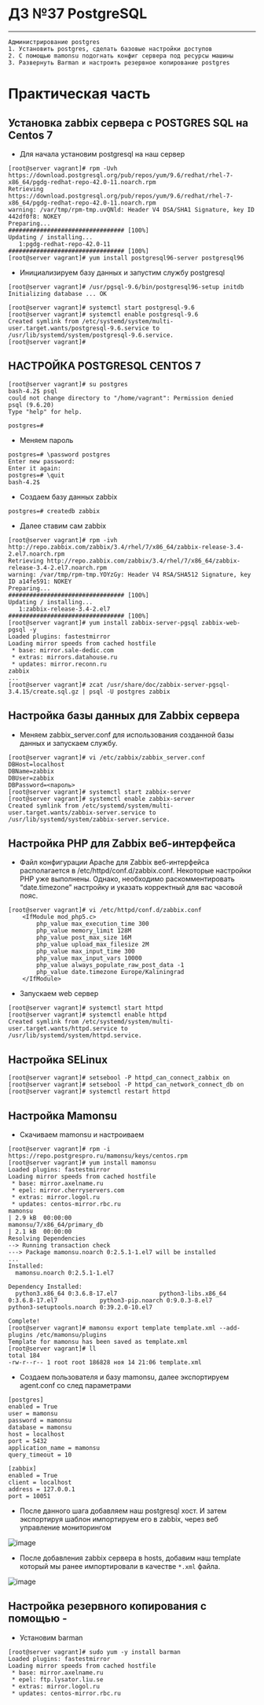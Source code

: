 # ДЗ №37 PostgreSQL
--------------------------------------------------------------------------------------------
```
Администрирование postgres
1. Установить postgres, сделать базовые настройки доступов
2. С помощью mamonsu подогнать конфиг сервера под ресурсы машины
3. Развернуть Barman и настроить резервное копирование postgres
```
# Практическая часть
## Установка zabbix сервера с POSTGRES SQL на Centos 7
- Для начала установим postgresql на наш сервер
```
[root@server vagrant]# rpm -Uvh https://download.postgresql.org/pub/repos/yum/9.6/redhat/rhel-7-x86_64/pgdg-redhat-repo-42.0-11.noarch.rpm
Retrieving https://download.postgresql.org/pub/repos/yum/9.6/redhat/rhel-7-x86_64/pgdg-redhat-repo-42.0-11.noarch.rpm
warning: /var/tmp/rpm-tmp.uvQNld: Header V4 DSA/SHA1 Signature, key ID 442df0f8: NOKEY
Preparing...                          ################################# [100%]
Updating / installing...
   1:pgdg-redhat-repo-42.0-11         ################################# [100%]
[root@server vagrant]# yum install postgresql96-server postgresql96
```
- Инициализируем базу данных и запустим службу postgresql
```
[root@server vagrant]# /usr/pgsql-9.6/bin/postgresql96-setup initdb
Initializing database ... OK

[root@server vagrant]# systemctl start postgresql-9.6
[root@server vagrant]# systemctl enable postgresql-9.6
Created symlink from /etc/systemd/system/multi-user.target.wants/postgresql-9.6.service to /usr/lib/systemd/system/postgresql-9.6.service.
[root@server vagrant]# 
```
## НАСТРОЙКА POSTGRESQL CENTOS 7
```
[root@server vagrant]# su postgres
bash-4.2$ psql
could not change directory to "/home/vagrant": Permission denied
psql (9.6.20)
Type "help" for help.

postgres=# 
```
- Меняем пароль
```
postgres=# \password postgres
Enter new password: 
Enter it again: 
postgres=# \quit
bash-4.2$ 
```
- Создаем базу данных zabbix
```
postgres=# createdb zabbix
```
- Далее ставим сам zabbix
```
[root@server vagrant]# rpm -ivh http://repo.zabbix.com/zabbix/3.4/rhel/7/x86_64/zabbix-release-3.4-2.el7.noarch.rpm
Retrieving http://repo.zabbix.com/zabbix/3.4/rhel/7/x86_64/zabbix-release-3.4-2.el7.noarch.rpm
warning: /var/tmp/rpm-tmp.YOYzGy: Header V4 RSA/SHA512 Signature, key ID a14fe591: NOKEY
Preparing...                          ################################# [100%]
Updating / installing...
   1:zabbix-release-3.4-2.el7         ################################# [100%]
[root@server vagrant]# yum install zabbix-server-pgsql zabbix-web-pgsql -y
Loaded plugins: fastestmirror
Loading mirror speeds from cached hostfile
 * base: mirror.sale-dedic.com
 * extras: mirrors.datahouse.ru
 * updates: mirror.reconn.ru
zabbix
...
[root@server vagrant]# zcat /usr/share/doc/zabbix-server-pgsql-3.4.15/create.sql.gz | psql -U postgres zabbix
```
## Настройка базы данных для Zabbix сервера
- Меняем zabbix_server.conf для использования созданной базы данных и запускаем службу.
```
[root@server vagrant]# vi /etc/zabbix/zabbix_server.conf
DBHost=localhost
DBName=zabbix
DBUser=zabbix
DBPassword=<пароль>
[root@server vagrant]# systemctl start zabbix-server
[root@server vagrant]# systemctl enable zabbix-server
Created symlink from /etc/systemd/system/multi-user.target.wants/zabbix-server.service to /usr/lib/systemd/system/zabbix-server.service.
```
## Настройка PHP для Zabbix веб-интерфейса
- Файл конфигурации Apache для Zabbix веб-интерфейса располагается в /etc/httpd/conf.d/zabbix.conf. Некоторые настройки PHP уже выполнены. Однако, необходимо раскомментировать “date.timezone” настройку и указать корректный для вас часовой пояс.
```
[root@server vagrant]# vi /etc/httpd/conf.d/zabbix.conf
    <IfModule mod_php5.c>
        php_value max_execution_time 300
        php_value memory_limit 128M
        php_value post_max_size 16M
        php_value upload_max_filesize 2M
        php_value max_input_time 300
        php_value max_input_vars 10000
        php_value always_populate_raw_post_data -1
        php_value date.timezone Europe/Kaliningrad
    </IfModule>
```
- Запускаем web сервер
```
[root@server vagrant]# systemctl start httpd
[root@server vagrant]# systemctl enable httpd
Created symlink from /etc/systemd/system/multi-user.target.wants/httpd.service to /usr/lib/systemd/system/httpd.service.
```
## Настройка SELinux
```
[root@server vagrant]# setsebool -P httpd_can_connect_zabbix on
[root@server vagrant]# setsebool -P httpd_can_network_connect_db on
[root@server vagrant]# systemctl restart httpd
```
## Настройка Mamonsu
- Скачиваем mamonsu и настроиваем 
```
[root@server vagrant]# rpm -i https://repo.postgrespro.ru/mamonsu/keys/centos.rpm
[root@server vagrant]# yum install mamonsu
Loaded plugins: fastestmirror
Loading mirror speeds from cached hostfile
 * base: mirror.axelname.ru
 * epel: mirror.cherryservers.com
 * extras: mirror.logol.ru
 * updates: centos-mirror.rbc.ru
mamonsu                                                                                                                                                              | 2.9 kB  00:00:00     
mamonsu/7/x86_64/primary_db                                                                                                                                          | 2.1 kB  00:00:00     
Resolving Dependencies
--> Running transaction check
---> Package mamonsu.noarch 0:2.5.1-1.el7 will be installed
...
Installed:
  mamonsu.noarch 0:2.5.1-1.el7                                                                                                                                                              

Dependency Installed:
  python3.x86_64 0:3.6.8-17.el7            python3-libs.x86_64 0:3.6.8-17.el7            python3-pip.noarch 0:9.0.3-8.el7            python3-setuptools.noarch 0:39.2.0-10.el7  

Complete!
[root@server vagrant]# mamonsu export template template.xml --add-plugins /etc/mamonsu/plugins
Template for mamonsu has been saved as template.xml
[root@server vagrant]# ll
total 184
-rw-r--r-- 1 root root 186828 ноя 14 21:06 template.xml
```
- Создаем пользователя и базу mamonsu, далее экспортируем agent.conf со след параметрами
```
[postgres]
enabled = True
user = mamonsu
password = mamonsu
database = mamonsu
host = localhost
port = 5432
application_name = mamonsu
query_timeout = 10

[zabbix]
enabled = True
client = localhost
address = 127.0.0.1
port = 10051
```
- После данного шага добавляем наш postgresql хост. И затем экспортируя шаблон импортируем его в zabbix, через веб управление мониторингом

![image](https://github.com/Rafael-99-spec/DZ-otus-37//blob/master/import_templatexmp.png)

- После добавления zabbix сервера в hosts, добавим наш template который мы ранее импортировали в качестве ```*.xml``` файла.

![image](https://github.com/Rafael-99-spec/DZ-otus-37//blob/master/123456789.png)

## Настройка резервного копирования с помощью - 
- Установим barman
```
[root@server vagrant]# sudo yum -y install barman
Loaded plugins: fastestmirror
Loading mirror speeds from cached hostfile
 * base: mirror.axelname.ru
 * epel: ftp.lysator.liu.se
 * extras: mirror.logol.ru
 * updates: centos-mirror.rbc.ru
```
